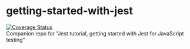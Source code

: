 # getting-started-with-jest
[![Coverage Status](https://coveralls.io/repos/github/cristian-m-vasile/getting-started-with-jest/badge.svg?branch=master)](https://coveralls.io/github/cristian-m-vasile/getting-started-with-jest?branch=master)    
Companion repo for "Jest tutorial, getting started with Jest for JavaScript testing"
